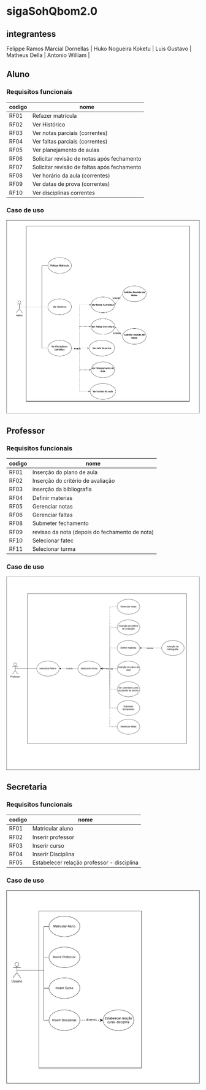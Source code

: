 # sigaSohQbom2.0

## integrantess
Felippe Ramos Marcial Dornellas |
Huko Nogueira Koketu |
Luis Gustavo |
Matheus Della |
Antonio William |

## Aluno

### Requisitos funcionais

| codigo | nome                                        |
| ------ | ------------------------------------------- |
| RF01   | Refazer matricula                           |
| RF02   | Ver Histórico                               |
| RF03   | Ver notas parciais (correntes)              |
| RF04   | Ver faltas parciais (correntes)             |
| RF05   | Ver planejamento de aulas                   |
| RF06   | Solicitar revisão de notas após fechamento  |
| RF07   | Solicitar revisão de faltas após fechamento |
| RF08   | Ver horário da aula (correntes)             |
| RF09   | Ver datas de prova (correntes)              |
| RF10   | Ver disciplinas correntes                   |

### Caso de uso

![caso de uso aluno](documentação/cdu/caso_de_uso_aluno.drawio.png)

## Professor

### Requisitos funcionais

| codigo | nome                                           |
| ------ | ---------------------------------------------- |
| RF01   | Inserção do plano de aula                      |
| RF02   | Inserção do critério de avaliação              |
| RF03   | inserção da bibliografia                       |
| RF04   | Definir materias                               |
| RF05   | Gerenciar notas                                |
| RF06   | Gerenciar faltas                               |
| RF08   | Submeter fechamento                            |
| RF09   | revisao da nota (depois do fechamento de nota) |
| RF10   | Selecionar fatec                               |
| RF11   | Selecionar turma                               |

### Caso de uso

![caso de uso professor](documentação/cdu/caso_de_uso_professor.drawio.png)

## Secretaria

### Requisitos funcionais

| codigo | nome                                       |
| ------ | ------------------------------------------ |
| RF01   | Matricular aluno                           |
| RF02   | Inserir professor                          |
| RF03   | Inserir curso                              |
| RF04   | Inserir Disciplina                         |
| RF05   | Estabelecer relação professor - disciplina |

### Caso de uso

![caso de uso adm](documentação/cdu/caso_de_uso_adm.drawio.png)
